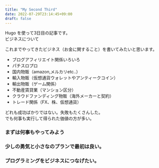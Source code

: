 ```yaml
---
title: "My Second Third"
date: 2022-07-29T23:14:45+09:00
draft: false
---
```



Hugo を使って3日目の記事です。  
ビジネスについて

<!--more-->
  

これまでやってきたビジネス（お金に関すること）を書いてみたいと思います。 
- ブログアフィリエイト関係いろいろ
- パチスロプロ
- 国内物販（amazon,メルカリetc..）
- 輸入物販（仮想通貨ウォレットやアンティークコイン）
- 輸出物販（ゲーム関係）
- 不動産賃貸業（マンション区分）
- クラウドファンディング物販（海外メーカーと契約）
- トレード関係（FX、株、仮想通貨）  
  
  
どれも成功ばかりではない。失敗もたくさんした。  
でも何事も実行して得られた価値の方が多い。  
  
### まずは何事もやってみよう 
### 少しの勇気と小さなのプランで最初は良い。
### プログラミングをビジネスにつなげたい。